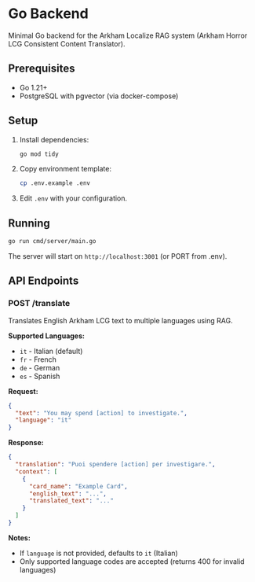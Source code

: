 # Go Backend

Minimal Go backend for the Arkham Localize RAG system (Arkham Horror LCG Consistent Content Translator).

## Prerequisites

- Go 1.21+
- PostgreSQL with pgvector (via docker-compose)

## Setup

1. Install dependencies:
   ```bash
   go mod tidy
   ```

2. Copy environment template:
   ```bash
   cp .env.example .env
   ```

3. Edit `.env` with your configuration.

## Running

```bash
go run cmd/server/main.go
```

The server will start on `http://localhost:3001` (or PORT from .env).

## API Endpoints

### POST /translate

Translates English Arkham LCG text to multiple languages using RAG.

**Supported Languages:**
- `it` - Italian (default)
- `fr` - French
- `de` - German
- `es` - Spanish

**Request:**
```json
{
  "text": "You may spend [action] to investigate.",
  "language": "it"
}
```

**Response:**
```json
{
  "translation": "Puoi spendere [action] per investigare.",
  "context": [
    {
      "card_name": "Example Card",
      "english_text": "...",
      "translated_text": "..."
    }
  ]
}
```

**Notes:**
- If `language` is not provided, defaults to `it` (Italian)
- Only supported language codes are accepted (returns 400 for invalid languages)

